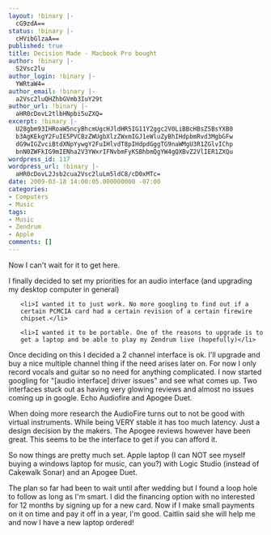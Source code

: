 ```yaml
---
layout: !binary |-
  cG9zdA==
status: !binary |-
  cHVibGlzaA==
published: true
title: Decision Made - Macbook Pro bought
author: !binary |-
  S2Vsc2lu
author_login: !binary |-
  YWRtaW4=
author_email: !binary |-
  a2Vsc2luQHZhbGVmb3IuY29t
author_url: !binary |-
  aHR0cDovL2tlbHNpbi5uZXQ=
excerpt: !binary |-
  U28gbm93IHRoaW5ncyBhcmUgcHJldHR5IG11Y2ggc2V0LiBBcHBsZSBsYXB0
  b3AgKEkgY2FuIE5PVCBzZWUgbXlzZWxmIGJ1eWluZyBhIHdpbmRvd3MgbGFw
  dG9wIGZvciBtdXNpYywgY2FuIHlvdT8pIHdpdGggTG9naWMgU3R1ZGlvIChp
  bnN0ZWFkIG9mIENha2V3YWxrIFNvbmFyKSBhbmQgYW4gQXBvZ2VlIER1ZXQu
wordpress_id: 117
wordpress_url: !binary |-
  aHR0cDovL2Jsb2cua2Vsc2luLm5ldC8/cD0xMTc=
date: 2009-03-18 14:00:05.000000000 -07:00
categories:
- Computers
- Music
tags:
- Music
- Zendrum
- Apple
comments: []
---
```

Now I can't wait for it to get here.

I finally decided to set my priorities for an audio interface (and upgrading my desktop computer in general)

<ol>
	<li>I wanted it to just work. No more googling to find out if a certain PCMCIA card had a certain revision of a certain firewire chipset.</li>
	<li>I wanted it to be portable. One of the reasons to upgrade is to get a laptop and be able to play my Zendrum live (hopefully)</li>
</ol>

Once deciding on this I decided a 2 channel interface is ok. I'll upgrade and buy a nice multiple channel thing if the need arises later on. For now I only record vocals and guitar so no need for anything complicated. I now started googling for "[audio interface] driver issues" and see what comes up. Two interfaces stuck out as having very glowing reviews and almost no issues coming up in google. Echo Audiofire and Apogee Duet.

When doing more research the AudioFire turns out to not be good with virtual instruments. While being VERY stable it has too much latency. Just a design decision by the makers. The Apogee reviews however have been great. This seems to be the interface to get if you can afford it.

So now things are pretty much set. Apple laptop (I can NOT see myself buying a windows laptop for music, can you?) with Logic Studio (instead of Cakewalk Sonar) and an Apogee Duet.

The plan so far had been to wait until after wedding but I found a loop hole to follow as long as I'm smart. I did the financing option with no interested for 12 months by signing up for a new card. Now if I make small payments on it on time and pay it off in a year, I'm good. Caitlin said she will help me and now I have a new laptop ordered!
